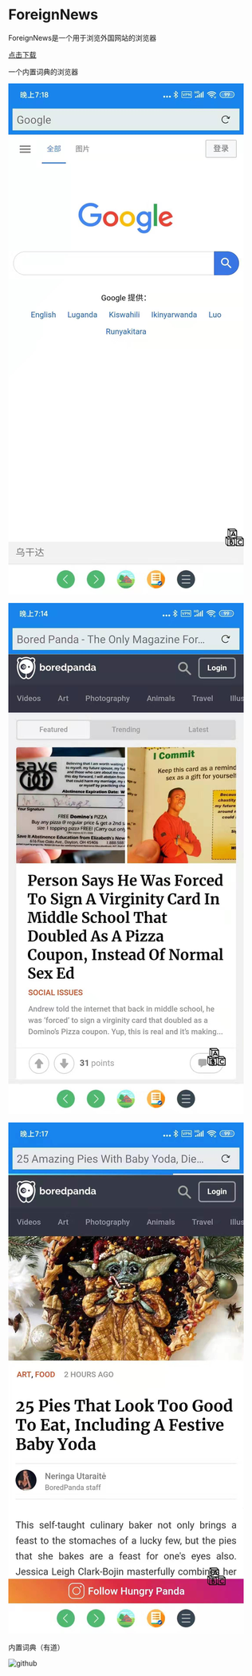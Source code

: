 # ForeignNews
ForeignNews是一个用于浏览外国网站的浏览器

[点击下载](https://github.com/warriorWorld/ForeignNews/raw/master/app/release/app-release.apk "Android apk 安装包")

一个内置词典的浏览器

![github](https://github.com/warriorWorld/ForeignNews/blob/master/app/screenshot/main.jpg)

![github](https://github.com/warriorWorld/ForeignNews/blob/master/app/screenshot/main1.jpg)

![github](https://github.com/warriorWorld/ForeignNews/blob/master/app/screenshot/detail.jpg)

内置词典（有道）

![github](https://github.com/warriorWorld/ForeignNews/blob/master/app/screenshot/read.jpg)
